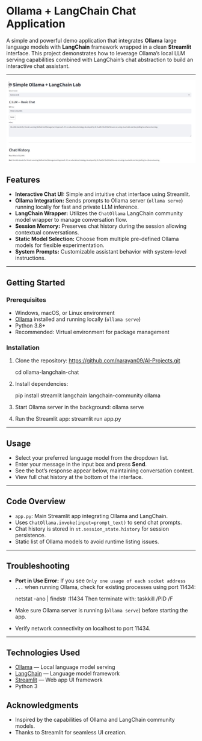 # Ollama + LangChain Chat Application

A simple and powerful demo application that integrates **Ollama** large language models with **LangChain** framework wrapped in a clean **Streamlit** interface. This project demonstrates how to leverage Ollama’s local LLM serving capabilities combined with LangChain’s chat abstraction to build an interactive chat assistant.

---
![Chat Interface](apps/ollama_langchain_lab/Images/demo.JPG)

## Features

- **Interactive Chat UI:** Simple and intuitive chat interface using Streamlit.
- **Ollama Integration:** Sends prompts to Ollama server (`ollama serve`) running locally for fast and private LLM inference.
- **LangChain Wrapper:** Utilizes the `ChatOllama` LangChain community model wrapper to manage conversation flow.
- **Session Memory:** Preserves chat history during the session allowing contextual conversations.
- **Static Model Selection:** Choose from multiple pre-defined Ollama models for flexible experimentation.
- **System Prompts:** Customizable assistant behavior with system-level instructions.

---

## Getting Started

### Prerequisites

- Windows, macOS, or Linux environment
- [Ollama](https://ollama.com) installed and running locally (`ollama serve`)
- Python 3.8+
- Recommended: Virtual environment for package management

### Installation

1. Clone the repository:
https://github.com/narayan09/AI-Projects.git

    cd ollama-langchain-chat

2. Install dependencies:

    pip install streamlit langchain langchain-community ollama

3. Start Ollama server in the background:
    ollama serve
4. Run the Streamlit app:
    streamlit run app.py


---

## Usage

- Select your preferred language model from the dropdown list.
- Enter your message in the input box and press **Send**.
- See the bot’s response appear below, maintaining conversation context.
- View full chat history at the bottom of the interface.

---

## Code Overview

- `app.py`: Main Streamlit app integrating Ollama and LangChain.
- Uses `ChatOllama.invoke(input=prompt_text)` to send chat prompts.
- Chat history is stored in `st.session_state.history` for session persistence.
- Static list of Ollama models to avoid runtime listing issues.

---

## Troubleshooting

- **Port in Use Error:** If you see `Only one usage of each socket address ...` when running Ollama, check for existing processes using port 11434:

    netstat -ano | findstr :11434
    Then terminate with:
    taskkill /PID <pid> /F

- Make sure Ollama server is running (`ollama serve`) before starting the app.
- Verify network connectivity on localhost to port 11434.

---

## Technologies Used

- [Ollama](https://ollama.com) — Local language model serving
- [LangChain](https://python.langchain.com/en/latest/) — Language model framework
- [Streamlit](https://streamlit.io) — Web app UI framework
- Python 3


## Acknowledgments

- Inspired by the capabilities of Ollama and LangChain community models.
- Thanks to Streamlit for seamless UI creation.

